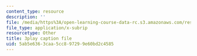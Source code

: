 ```yaml
---
content_type: resource
description: ''
file: /media/https%3A/open-learning-course-data-rc.s3.amazonaws.com/res-6-012-introduction-to-probability-spring-2018/5ab5e6363caa5cc897299e60bd2c4585_cQtCpJyl77o.vtt
file_type: application/x-subrip
resourcetype: Other
title: 3play caption file
uid: 5ab5e636-3caa-5cc8-9729-9e60bd2c4585
---
```

